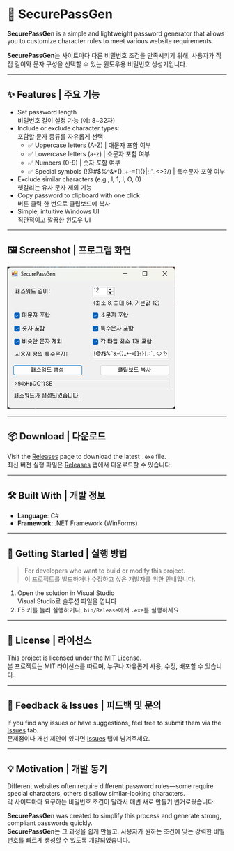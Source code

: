 # 🔐 SecurePassGen

**SecurePassGen** is a simple and lightweight password generator that allows you to customize character rules to meet various website requirements.

**SecurePassGen**는 사이트마다 다른 비밀번호 조건을 만족시키기 위해, 사용자가 직접 길이와 문자 구성을 선택할 수 있는 윈도우용 비밀번호 생성기입니다.

---

## ✨ Features | 주요 기능

- Set password length  
  비밀번호 길이 설정 가능 (예: 8~32자)
- Include or exclude character types:  
  포함할 문자 종류를 자유롭게 선택
  - ✅ Uppercase letters (A-Z) | 대문자 포함 여부
  - ✅ Lowercase letters (a-z) | 소문자 포함 여부
  - ✅ Numbers (0-9) | 숫자 포함 여부
  - ✅ Special symbols (!@#$%^&*()_+-=[]{}|;:',.<>?/) | 특수문자 포함 여부
- Exclude similar characters (e.g., l, 1, I, O, 0)  
  헷갈리는 유사 문자 제외 기능
- Copy password to clipboard with one click  
  버튼 클릭 한 번으로 클립보드에 복사
- Simple, intuitive Windows UI  
  직관적이고 깔끔한 윈도우 UI

---

## 🖼 Screenshot | 프로그램 화면
![screenshot](assets/screenshot.png)

---

## 📦 Download | 다운로드

Visit the [Releases](https://github.com/gr2scoop/SecurePassGen/releases) page to download the latest `.exe` file.  
최신 버전 실행 파일은 [Releases](https://github.com/gr2scoop/SecurePassGen/releases) 탭에서 다운로드할 수 있습니다.

---

## 🛠 Built With | 개발 정보

- **Language**: C#
- **Framework**: .NET Framework (WinForms)

---

## 🚀 Getting Started | 실행 방법

> For developers who want to build or modify this project.  
> 이 프로젝트를 빌드하거나 수정하고 싶은 개발자를 위한 안내입니다.

1. Open the solution in Visual Studio  
   Visual Studio로 솔루션 파일을 엽니다
2. F5 키를 눌러 실행하거나, `bin/Release`에서 `.exe`를 실행하세요

---

## 📄 License | 라이선스

This project is licensed under the [MIT License](LICENSE).  
본 프로젝트는 MIT 라이선스를 따르며, 누구나 자유롭게 사용, 수정, 배포할 수 있습니다.

---

## 🙋 Feedback & Issues | 피드백 및 문의

If you find any issues or have suggestions, feel free to submit them via the [Issues](https://github.com/gr2scoop/SecurePassGen/issues) tab.  
문제점이나 개선 제안이 있다면 [Issues](https://github.com/gr2scoop/SecurePassGen/issues) 탭에 남겨주세요.

---

## 💡 Motivation | 개발 동기

Different websites often require different password rules—some require special characters, others disallow similar-looking characters.  
각 사이트마다 요구하는 비밀번호 조건이 달라서 매번 새로 만들기 번거로웠습니다.

**SecurePassGen** was created to simplify this process and generate strong, compliant passwords quickly.  
**SecurePassGen**는 그 과정을 쉽게 만들고, 사용자가 원하는 조건에 맞는 강력한 비밀번호를 빠르게 생성할 수 있도록 개발되었습니다.
